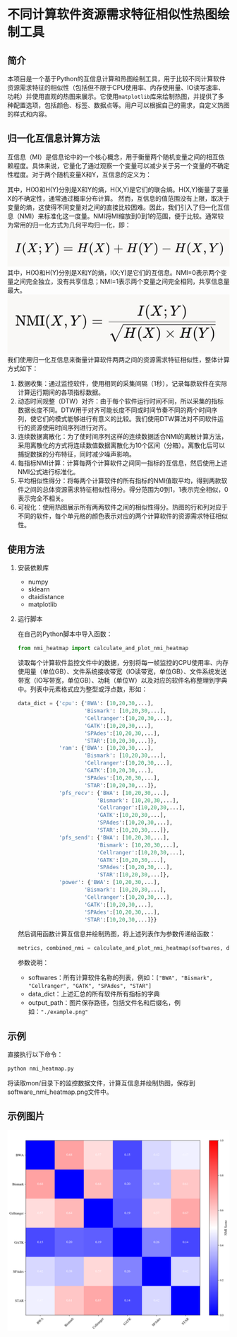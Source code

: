 # 不同计算软件资源需求特征相似性热图绘制工具

## 简介

本项目是一个基于Python的互信息计算和热图绘制工具，用于比较不同计算软件资源需求特征的相似性（包括但不限于CPU使用率、内存使用量、IO读写速率、功耗）并使用直观的热图来展示。它使用`matplotlib`库来绘制热图，并提供了多种配置选项，包括颜色、标签、数据点等。用户可以根据自己的需求，自定义热图的样式和内容。


## 归一化互信息计算方法
互信息（MI）是信息论中的一个核心概念，用于衡量两个随机变量之间的相互依赖程度。具体来说，它量化了通过观察一个变量可以减少关于另一个变量的不确定性程度。对于两个随机变量X和Y，互信息的定义为：  

其中，H(X)和H(Y)分别是X和Y的熵，H(X,Y)是它们的联合熵。H(X,Y)衡量了变量X的不确定性，通常通过概率分布计算。
	然而，互信息的值范围没有上限，取决于变量的熵，这使得不同变量对之间的直接比较困难。因此，我们引入了归一化互信息（NMI）来标准化这一度量。NMI将MI缩放到0到1的范围，便于比较。通常较为常用的归一化方式为几何平均归一化，即：  
![MI](formula/MI.jpg)  
其中，H(X)和H(Y)分别是X和Y的熵，I(X;Y)是它们的互信息。NMI=0表示两个变量之间完全独立，没有共享信息；NMI=1表示两个变量之间完全相同，共享信息量最大。  
![NMI](formula/NMI.jpg)  
我们使用归一化互信息来衡量计算软件两两之间的资源需求特征相似性，整体计算方式如下：
1.	数据收集：通过监控软件，使用相同的采集间隔（1秒），记录每款软件在实际计算运行期间的各项指标数据。
2.	动态时间规整（DTW）对齐：由于每个软件运行时间不同，所以采集的指标数据长度不同。DTW用于对齐可能长度不同或时间节奏不同的两个时间序列，使它们的模式能够进行有意义的比较。我们使用DTW算法对不同软件运行的资源使用时间序列进行对齐。
3.	连续数据离散化：为了使时间序列这样的连续数据适合NMI的离散计算方法，采用离散化的方式将连续数值数据离散化为10个区间（分箱）。离散化后可以捕捉数据的分布特征，同时减少噪声影响。
4.	每指标NMI计算：计算每两个计算软件之间同一指标的互信息，然后使用上述NMI公式进行标准化。
5.	平均相似性得分：将每两个计算软件的所有指标的NMI值取平均，得到两款软件之间的总体资源需求特征相似性得分。得分范围为0到1，1表示完全相似，0表示完全不相关。
6.	可视化：使用热图展示所有两两软件之间的相似性得分。热图的行和列对应于不同的软件，每个单元格的颜色表示对应的两个计算软件的资源需求特征相似性。


## 使用方法

1. 安装依赖库
   - numpy
   - sklearn
   - dtaidistance
   - matplotlib

2. 运行脚本

   在自己的Python脚本中导入函数：

   ```python
   from nmi_heatmap import calculate_and_plot_nmi_heatmap
   ```

   读取每个计算软件监控文件中的数据，分别将每一帧监控的CPU使用率、内存使用量（单位GB）、文件系统接收带宽（IO读带宽，单位GB）、文件系统发送带宽（IO写带宽，单位GB）、功耗（单位W）以及对应的软件名称整理到字典中。列表中元素格式应为整型或浮点数，形如：
   ```python
   data_dict = {'cpu': {'BWA': [10,20,30,...],
                        'Bismark': [10,20,30,...],
                        'Cellranger':[10,20,30,...],
                        'GATK':[10,20,30,...],
                        'SPAdes':[10,20,30,...],
                        'STAR':[10,20,30,...]},
                'ram': {'BWA': [10,20,30,...],
                        'Bismark': [10,20,30,...],
                        'Cellranger':[10,20,30,...],
                        'GATK':[10,20,30,...],
                        'SPAdes':[10,20,30,...],
                        'STAR':[10,20,30,...]},
                'pfs_recv': {'BWA': [10,20,30,...],
                            'Bismark': [10,20,30,...],
                            'Cellranger':[10,20,30,...],
                            'GATK':[10,20,30,...],
                            'SPAdes':[10,20,30,...],
                            'STAR':[10,20,30,...]},
                'pfs_send': {'BWA': [10,20,30,...],
                            'Bismark': [10,20,30,...],
                            'Cellranger':[10,20,30,...],
                            'GATK':[10,20,30,...],
                            'SPAdes':[10,20,30,...],
                            'STAR':[10,20,30,...]},
                'power': {'BWA': [10,20,30,...],
                        'Bismark': [10,20,30,...],
                        'Cellranger':[10,20,30,...],
                        'GATK':[10,20,30,...],
                        'SPAdes':[10,20,30,...],
                        'STAR':[10,20,30,...]}}
   ```
   然后调用函数计算互信息并绘制热图，将上述列表作为参数传递给函数：

   ```python
   metrics, combined_nmi = calculate_and_plot_nmi_heatmap(softwares, data_dict, output_path)
   ```
   参数说明：
   - softwares：所有计算软件名称的列表，例如：`["BWA", "Bismark", "Cellranger", "GATK", "SPAdes", "STAR"]`
   - data_dict：上述汇总的所有软件所有指标的字典
   - output_path：图片保存路径，包括文件名和后缀名，例如：`"./example.png"`  

## 示例
直接执行以下命令：
```bash
python nmi_heatmap.py
```
将读取mon/目录下的监控数据文件，计算互信息并绘制热图，保存到software_nmi_heatmap.png文件中。

## 示例图片
![example](software_nmi_heatmap.png)
